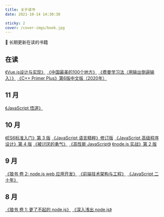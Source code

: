 ```yaml
---
title: 关于读书
date: 2021-10-14 14:30:38

sticky: 2
cover: /cover-imgs/book.jpg
---
```


📖 长期更新在读的书籍

<!-- more -->

## 在读

[《Vue.js设计与实现》](https://book.douban.com/subject/35768338/)
[《中国最美的100个地方》](https://book.douban.com/subject/10808725/)
[《费曼学习法（用输出倒逼输入）》](https://book.douban.com/subject/35368398/)
[《C++ Primer Plus》第6版中文版（2020年）](https://book.douban.com/subject/35126643/)

## 11 月
[《JavaScript 悟道》](https://book.douban.com/subject/35469273/)


## 10 月
[《ES6标准入门》第 3 版](https://book.douban.com/subject/27127030/)
[《JavaScript 语言精粹》修订版](https://book.douban.com/subject/11874748/)
[《JavaScript 高级程序设计》第 4 版](https://book.douban.com/subject/35175321/)
[《被讨厌的勇气》](https://book.douban.com/subject/26369699/)
[《高性能 JavaScript》](https://book.douban.com/subject/5362856/)
[《node.js 实战》第 2 版](https://book.douban.com/subject/30288107/)

## 9 月

[《狼书 卷 2: node.js web 应用开发》](https://book.douban.com/subject/34933584/)
[《前端技术架构与工程》](https://book.douban.com/subject/34919554/)
[《JavaScript 二十年》](https://book.douban.com/subject/35446937/)

## 8 月

[《狼书 卷 1: 更了不起的 node.js》](https://book.douban.com/subject/33950116/)
[《深入浅出 node.js》](https://book.douban.com/subject/25768396/)
